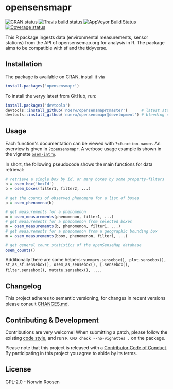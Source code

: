# opensensmapr

[![CRAN status](https://www.r-pkg.org/badges/version/opensensmapr)](https://cran.r-project.org/package=opensensmapr) [![Travis build status](https://travis-ci.org/noerw/opensensmapR.svg?branch=master)](https://travis-ci.org/noerw/opensensmapR) [![AppVeyor Build Status](https://ci.appveyor.com/api/projects/status/github/noerw/opensensmapR?branch=master&svg=true)](https://ci.appveyor.com/project/noerw/opensensmapR) [![Coverage status](https://codecov.io/gh/noerw/opensensmapR/branch/master/graph/badge.svg)](https://codecov.io/github/noerw/opensensmapR?branch=master)

This R package ingests data (environmental measurements, sensor stations) from the API of opensensemap.org for analysis in R.
The package aims to be compatible with sf and the tidyverse.

## Installation

The package is available on CRAN, install it via

```r
install.packages('opensensmapr')
```

To install the veryy latest from GitHub, run:

```r
install.packages('devtools')
devtools::install_github('noerw/opensensmapr@master')      # latest stable version
devtools::install_github('noerw/opensensmapr@development') # bleeding edge version
```

## Usage

Each function's documentation can be viewed with `?<function-name>`.
An overview is given in `?opensensmapr`.
A verbose usage example is shown in the vignette [`osem-intro`](https://noerw.github.com/opensensmapR/inst/doc/osem-intro.html).

In short, the following pseudocode shows the main functions for data retrieval:

```r
# retrieve a single box by id, or many boxes by some property-filters
b = osem_box('boxId')
b = osem_boxes(filter1, filter2, ...)

# get the counts of observed phenomena for a list of boxes
p = osem_phenomena(b)

# get measurements for a phenomenon
m = osem_measurements(phenomenon, filter1, ...)
# get measurements for a phenomenon from selected boxes
m = osem_measurements(b, phenomenon, filter1, ...)
# get measurements for a phenomenon from a geographic bounding box
m = osem_measurements(bbox, phenomenon, filter1, ...)

# get general count statistics of the openSenseMap database
osem_counts()
```

Additionally there are some helpers: `summary.sensebox(), plot.sensebox(), st_as_sf.sensebox(), osem_as_sensebox(), [.sensebox(), filter.sensebox(), mutate.sensebox(), ...`.

## Changelog

This project adheres to semantic versioning, for changes in recent versions please consult [CHANGES.md](CHANGES.md).

## Contributing & Development

Contributions are very welcome!
When submitting a patch, please follow the existing [code style](.lintr),
and run `R CMD check --no-vignettes .` on the package.

Please note that this project is released with a [Contributor Code of Conduct](CONDUCT.md).
By participating in this project you agree to abide by its terms.

## License

GPL-2.0 - Norwin Roosen
